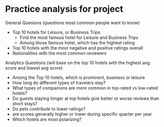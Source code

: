 # Practice analysis for project

 General Quesions (questions most common people want to know)
- Top 10 hotels for Leisure, or Business Trips
    - Find the most famous hotel for Leisure and Business Trips
    - Among those famous hotel, which has the highest rating
- Top 10 hotels with the most negative and positive ratings overall
- Nationalities with the most common reviewers

Analytics Questions (will base on the top 10 hotels with the highest avg score and lowest avg score)
- Among the Top 10 hotels, which is prominent, business or leisure 
- How long do different types of travelers stay? 
- What types of companions are more common in top-rated vs low-rated hotels?
- Do guests staying longer at top hotels give better or worse reviews than short stays?
- Do pets contribute to lower ratings?
- are scores generally higher or lower during specific quarter per year
- Which hotels are most polarizing?
